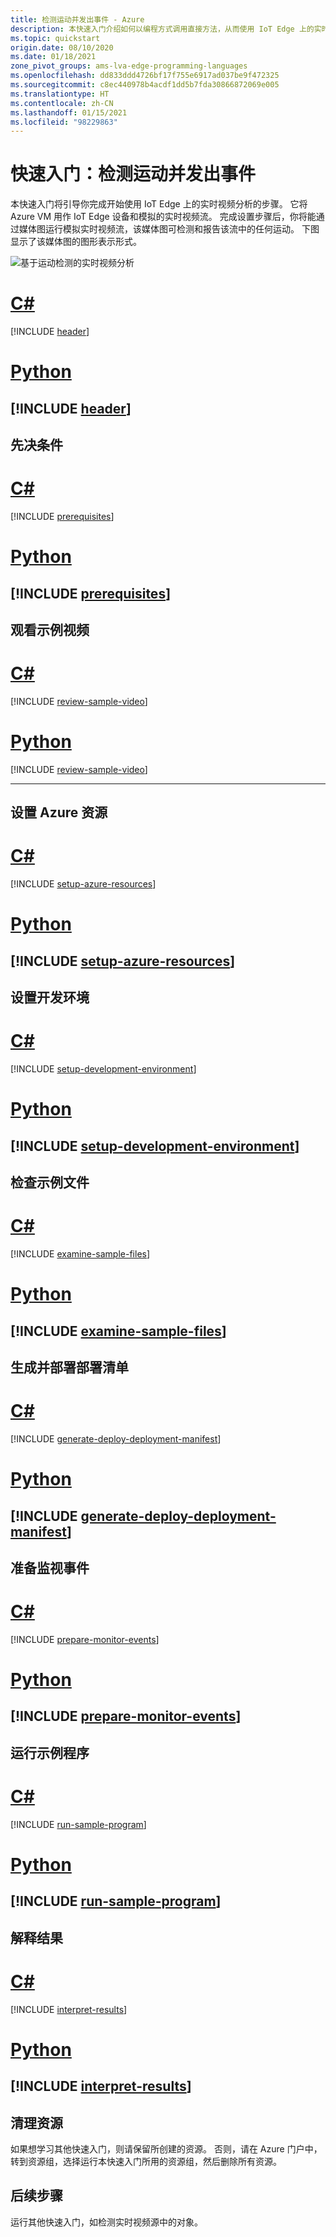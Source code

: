 ```yaml
---
title: 检测运动并发出事件 - Azure
description: 本快速入门介绍如何以编程方式调用直接方法，从而使用 IoT Edge 上的实时视频分析来检测运动和发出事件。
ms.topic: quickstart
origin.date: 08/10/2020
ms.date: 01/18/2021
zone_pivot_groups: ams-lva-edge-programming-languages
ms.openlocfilehash: dd833ddd4726bf17f755e6917ad037be9f472325
ms.sourcegitcommit: c8ec440978b4acdf1dd5b7fda30866872069e005
ms.translationtype: HT
ms.contentlocale: zh-CN
ms.lasthandoff: 01/15/2021
ms.locfileid: "98229863"
---
```

# <a name="quickstart-detect-motion-and-emit-events"></a>快速入门：检测运动并发出事件

本快速入门将引导你完成开始使用 IoT Edge 上的实时视频分析的步骤。 它将 Azure VM 用作 IoT Edge 设备和模拟的实时视频流。 完成设置步骤后，你将能通过媒体图运行模拟实时视频流，该媒体图可检测和报告该流中的任何运动。 下图显示了该媒体图的图形表示形式。

![基于运动检测的实时视频分析](./media/analyze-live-video/motion-detection.svg) 

# <a name="c"></a><a name="programming-language-csharp"></a>[C#](#tab/programming-language-csharp)
[!INCLUDE [header](includes/detect-motion-emit-events-quickstart/csharp/header.md)]

# <a name="python"></a><a name="programming-language-python"></a>[Python](#tab/programming-language-python)
[!INCLUDE [header](includes/detect-motion-emit-events-quickstart/python/header.md)]
---

## <a name="prerequisites"></a>先决条件

# <a name="c"></a><a name="programming-language-csharp"></a>[C#](#tab/programming-language-csharp)
[!INCLUDE [prerequisites](includes/detect-motion-emit-events-quickstart/csharp/prerequisites.md)]

# <a name="python"></a><a name="programming-language-python"></a>[Python](#tab/programming-language-python)
[!INCLUDE [prerequisites](includes/detect-motion-emit-events-quickstart/python/prerequisites.md)]
---

## <a name="review-the-sample-video"></a>观看示例视频

# <a name="c"></a><a name="programming-language-csharp"></a>[C#](#tab/programming-language-csharp)
[!INCLUDE [review-sample-video](includes/detect-motion-emit-events-quickstart/csharp/review-sample-video.md)]

# <a name="python"></a><a name="programming-language-python"></a>[Python](#tab/programming-language-python)
[!INCLUDE [review-sample-video](includes/detect-motion-emit-events-quickstart/python/review-sample-video.md)]

---

## <a name="set-up-azure-resources"></a>设置 Azure 资源

# <a name="c"></a><a name="programming-language-csharp"></a>[C#](#tab/programming-language-csharp)
[!INCLUDE [setup-azure-resources](includes/detect-motion-emit-events-quickstart/csharp/setup-azure-resources.md)]

# <a name="python"></a><a name="programming-language-python"></a>[Python](#tab/programming-language-python)
[!INCLUDE [setup-azure-resources](includes/detect-motion-emit-events-quickstart/python/setup-azure-resources.md)]
---

## <a name="set-up-your-development-environment"></a>设置开发环境

# <a name="c"></a><a name="programming-language-csharp"></a>[C#](#tab/programming-language-csharp)
[!INCLUDE [setup-development-environment](includes/detect-motion-emit-events-quickstart/csharp/setup-development-environment.md)]

# <a name="python"></a><a name="programming-language-python"></a>[Python](#tab/programming-language-python)
[!INCLUDE [setup-development-environment](includes/detect-motion-emit-events-quickstart/python/setup-development-environment.md)]
---

## <a name="examine-the-sample-files"></a>检查示例文件

# <a name="c"></a><a name="programming-language-csharp"></a>[C#](#tab/programming-language-csharp)
[!INCLUDE [examine-sample-files](includes/detect-motion-emit-events-quickstart/csharp/examine-sample-files.md)]

# <a name="python"></a><a name="programming-language-python"></a>[Python](#tab/programming-language-python)
[!INCLUDE [examine-sample-files](includes/detect-motion-emit-events-quickstart/python/examine-sample-files.md)]
---

## <a name="generate-and-deploy-the-deployment-manifest"></a>生成并部署部署清单

# <a name="c"></a><a name="programming-language-csharp"></a>[C#](#tab/programming-language-csharp)
[!INCLUDE [generate-deploy-deployment-manifest](includes/detect-motion-emit-events-quickstart/csharp/generate-deploy-deployment-manifest.md)]

# <a name="python"></a><a name="programming-language-python"></a>[Python](#tab/programming-language-python)
[!INCLUDE [generate-deploy-deployment-manifest](includes/detect-motion-emit-events-quickstart/python/generate-deploy-deployment-manifest.md)]
---

## <a name="prepare-to-monitor-events"></a>准备监视事件

# <a name="c"></a><a name="programming-language-csharp"></a>[C#](#tab/programming-language-csharp)
[!INCLUDE [prepare-monitor-events](includes/detect-motion-emit-events-quickstart/csharp/prepare-monitor-events.md)]

# <a name="python"></a><a name="programming-language-python"></a>[Python](#tab/programming-language-python)
[!INCLUDE [prepare-monitor-events](includes/detect-motion-emit-events-quickstart/python/prepare-monitor-events.md)]
---

## <a name="run-the-sample-program"></a>运行示例程序

# <a name="c"></a><a name="programming-language-csharp"></a>[C#](#tab/programming-language-csharp)
[!INCLUDE [run-sample-program](includes/detect-motion-emit-events-quickstart/csharp/run-sample-program.md)]

# <a name="python"></a><a name="programming-language-python"></a>[Python](#tab/programming-language-python)
[!INCLUDE [run-sample-program](includes/detect-motion-emit-events-quickstart/python/run-sample-program.md)]
---

## <a name="interpret-results"></a>解释结果

# <a name="c"></a><a name="programming-language-csharp"></a>[C#](#tab/programming-language-csharp)
[!INCLUDE [interpret-results](includes/detect-motion-emit-events-quickstart/csharp/interpret-results.md)]

# <a name="python"></a><a name="programming-language-python"></a>[Python](#tab/programming-language-python)
[!INCLUDE [interpret-results](includes/detect-motion-emit-events-quickstart/python/interpret-results.md)]
---

## <a name="clean-up-resources"></a>清理资源

如果想学习其他快速入门，则请保留所创建的资源。 否则，请在 Azure 门户中，转到资源组，选择运行本快速入门所用的资源组，然后删除所有资源。

## <a name="next-steps"></a>后续步骤

运行其他快速入门，如检测实时视频源中的对象。        
